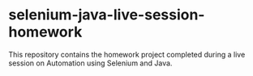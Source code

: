 # selenium-java-live-session-homework
This repository contains the homework project completed during a live session on Automation using Selenium and Java. 
